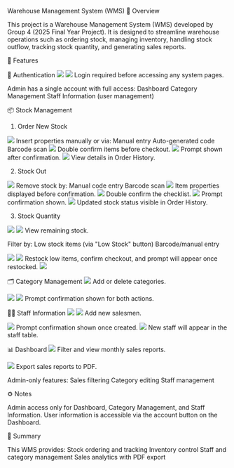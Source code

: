 Warehouse Management System (WMS)
📖 Overview

This project is a Warehouse Management System (WMS) developed by Group 4 (2025 Final Year Project).
It is designed to streamline warehouse operations such as ordering stock, managing inventory, handling stock outflow, tracking stock quantity, and generating sales reports.

🚀 Features

🔑 Authentication
<img src="Screenshot 2025-09-04 084519.png" />
<img src="Screenshot 2025-09-04 084454.png" />
Login required before accessing any system pages.

Admin has a single account with full access:
Dashboard
Category Management
Staff Information (user management)

📦 Stock Management
1. Order New Stock
<img src="Screenshot 2025-09-04 084604.png" />
Insert properties manually or via:
Manual entry
Auto-generated code
Barcode scan

<img src="Screenshot 2025-09-04 084752.png" />
Double confirm items before checkout.

<img src="Screenshot 2025-09-04 084808.png" />
Prompt shown after confirmation.

<img src="Screenshot 2025-09-04 084826.png" />
View details in Order History.


2. Stock Out
<img src="Screenshot 2025-09-04 084847.png" />
Remove stock by:
Manual code entry
Barcode scan

<img src="Screenshot 2025-09-04 084916.png" />
Item properties displayed before confirmation.

<img src="Screenshot 2025-09-04 085033.png" />
Double confirm the checklist.

<img src="Screenshot 2025-09-04 085052.png" />
Prompt confirmation shown.

<img src="Screenshot 2025-09-04 085110.png" />
Updated stock status visible in Order History.


3. Stock Quantity
<img src="Screenshot 2025-09-04 085147.png" />
<img src="Screenshot 2025-09-04 085202.png" />
View remaining stock.

Filter by:
Low stock items (via "Low Stock" button)
Barcode/manual entry

<img src="Screenshot 2025-09-04 085220.png" />
<img src="Screenshot 2025-09-04 085311.png" />
Restock low items, confirm checkout, and prompt will appear once restocked.
<img src="Screenshot 2025-09-04 085324.png" />


🗂️ Category Management
<img src="Screenshot 2025-09-04 085342.png" />
Add or delete categories.

<img src="Screenshot 2025-09-04 085406.png" />
<img src="Screenshot 2025-09-04 085432.png" />
Prompt confirmation shown for both actions.

👨‍💼 Staff Information
<img src="Screenshot 2025-09-04 085601.png" />
<img src="Screenshot 2025-09-04 085618.png" />
Add new salesmen.

<img src="Screenshot 2025-09-04 085717.png" />
Prompt confirmation shown once created.

<img src="Screenshot 2025-09-04 085731.png" />
New staff will appear in the staff table.


📊 Dashboard
<img src="Screenshot 2025-09-04 085749.png" />
Filter and view monthly sales reports.

<img src="Screenshot 2025-09-04 085804.png" />
Export sales reports to PDF.

Admin-only features:
Sales filtering
Category editing
Staff management


⚙️ Notes

Admin access only for Dashboard, Category Management, and Staff Information.
User information is accessible via the account button on the Dashboard.


📌 Summary

This WMS provides:
Stock ordering and tracking
Inventory control
Staff and category management
Sales analytics with PDF export
